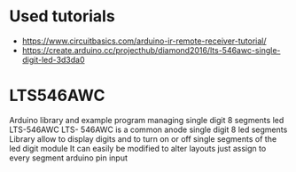 # Used tutorials

- https://www.circuitbasics.com/arduino-ir-remote-receiver-tutorial/
- https://create.arduino.cc/projecthub/diamond2016/lts-546awc-single-digit-led-3d3da0

# LTS546AWC
Arduino library and example program managing single digit 8 segments led LTS-546AWC 
LTS- 546AWC is a common anode single digit 8 led segments
Library allow to display digits and to turn on or off single segments of the led digit module
It can easily be modified to alter layouts just assign to every segment arduino pin input
